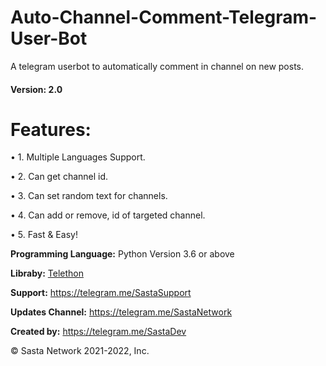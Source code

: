 # Auto-Channel-Comment-Telegram-User-Bot
A telegram userbot to automatically comment in channel on new posts.
<h4>Version: 2.0</h4>

<h1>Features:</h1>
<p>• 1. Multiple Languages Support.</p>
<p>• 2. Can get channel id.</p>
<p>• 3. Can set random text for channels.</p>
<p>• 4. Can add or remove, id of targeted channel.</p>
<p>• 5. Fast & Easy!</p>

<b>Programming Language:</b> Python Version 3.6 or above

<b>Libraby:</b> <a href="https://telegram.me/telethonupdates">Telethon</a>

<b>Support:</b> https://telegram.me/SastaSupport

<b>Updates Channel:</b> https://telegram.me/SastaNetwork

<b>Created by:</b> https://telegram.me/SastaDev

© Sasta Network 2021-2022, Inc.
